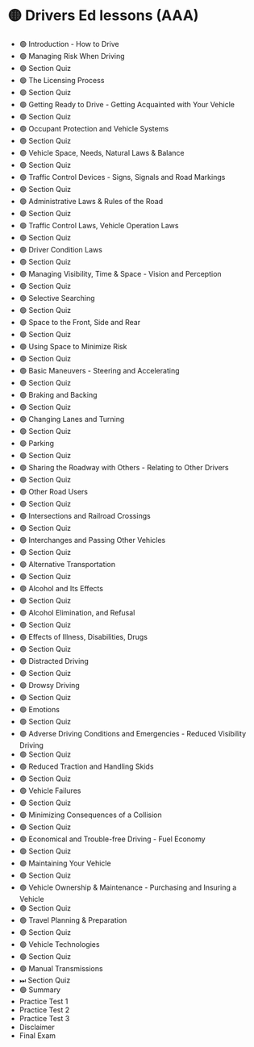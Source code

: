 # 🟡 Drivers Ed lessons (AAA)

* 🟢 Introduction - How to Drive
* 🟢 Managing Risk When Driving
* 🟢 Section Quiz
* 🟢 The Licensing Process
* 🟢 Section Quiz
* 🟢 Getting Ready to Drive - Getting Acquainted with Your Vehicle
* 🟢 Section Quiz
* 🟢 Occupant Protection and Vehicle Systems
* 🟢 Section Quiz
* 🟢 Vehicle Space, Needs, Natural Laws & Balance
* 🟢 Section Quiz
* 🟢 Traffic Control Devices - Signs, Signals and Road Markings
* 🟢 Section Quiz
* 🟢 Administrative Laws & Rules of the Road
* 🟢 Section Quiz
* 🟢 Traffic Control Laws, Vehicle Operation Laws
* 🟢 Section Quiz
* 🟢 Driver Condition Laws
* 🟢 Section Quiz
* 🟢 Managing Visibility, Time & Space - Vision and Perception
* 🟢 Section Quiz
* 🟢 Selective Searching
* 🟢 Section Quiz
* 🟢 Space to the Front, Side and Rear
* 🟢 Section Quiz
* 🟢 Using Space to Minimize Risk
* 🟢 Section Quiz
* 🟢 Basic Maneuvers - Steering and Accelerating
* 🟢 Section Quiz
* 🟢 Braking and Backing
* 🟢 Section Quiz
* 🟢 Changing Lanes and Turning
* 🟢 Section Quiz
* 🟢 Parking
* 🟢 Section Quiz
* 🟢 Sharing the Roadway with Others - Relating to Other Drivers
* 🟢 Section Quiz
* 🟢 Other Road Users
* 🟢 Section Quiz
* 🟢 Intersections and Railroad Crossings
* 🟢 Section Quiz
* 🟢 Interchanges and Passing Other Vehicles
* 🟢 Section Quiz
* 🟢 Alternative Transportation
* 🟢 Section Quiz
* 🟢 Alcohol and Its Effects
* 🟢 Section Quiz
* 🟢 Alcohol Elimination, and Refusal
* 🟢 Section Quiz
* 🟢 Effects of Illness, Disabilities, Drugs
* 🟢 Section Quiz
* 🟢 Distracted Driving
* 🟢 Section Quiz
* 🟢 Drowsy Driving
* 🟢 Section Quiz
* 🟢 Emotions
* 🟢 Section Quiz
* 🟢 Adverse Driving Conditions and Emergencies - Reduced Visibility Driving
* 🟢 Section Quiz
* 🟢 Reduced Traction and Handling Skids
* 🟢 Section Quiz
* 🟢 Vehicle Failures
* 🟢 Section Quiz
* 🟢 Minimizing Consequences of a Collision
* 🟢 Section Quiz
* 🟢 Economical and Trouble-free Driving - Fuel Economy
* 🟢 Section Quiz
* 🟢 Maintaining Your Vehicle
* 🟢 Section Quiz
* 🟢 Vehicle Ownership & Maintenance - Purchasing and Insuring a Vehicle
* 🟢 Section Quiz
* 🟢 Travel Planning & Preparation
* 🟢 Section Quiz
* 🟢 Vehicle Technologies
* 🟢 Section Quiz
* 🟢 Manual Transmissions
* ⏭ Section Quiz
* 🟢 Summary
* Practice Test 1
* Practice Test 2
* Practice Test 3
* Disclaimer
* Final Exam

